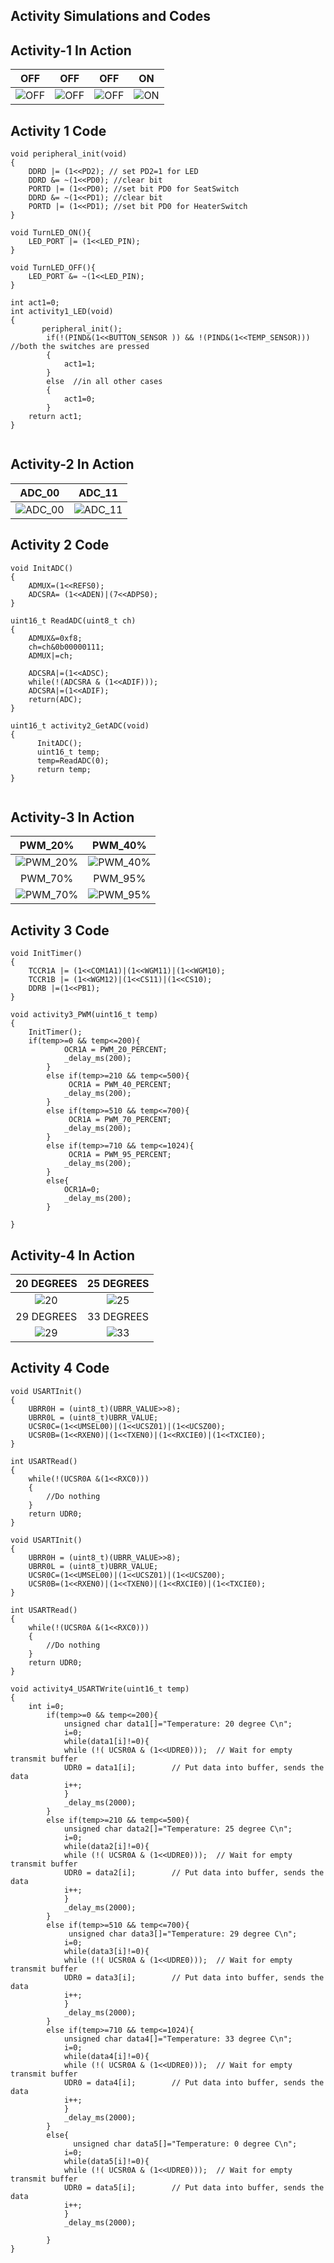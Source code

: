 ## Activity Simulations and Codes

## Activity-1 In Action

|OFF|OFF|OFF|ON|
|:--:|:--:|:--:|:--:|
|![OFF](https://user-images.githubusercontent.com/80662569/116460814-1e747f00-a885-11eb-9361-7d70ba90e82d.PNG) |![OFF](https://user-images.githubusercontent.com/80662569/116460808-1c122500-a885-11eb-8023-4ab0ec876fa6.PNG)|![OFF](https://user-images.githubusercontent.com/80662569/116460810-1ddbe880-a885-11eb-9460-5a43f89de00e.PNG)|![ON](https://user-images.githubusercontent.com/80662569/116460813-1ddbe880-a885-11eb-90f1-d0da5705cd19.PNG)|

## Activity 1 Code 
```
void peripheral_init(void)
{	
	DDRD |= (1<<PD2); // set PD2=1 for LED
    DDRD &= ~(1<<PD0); //clear bit
    PORTD |= (1<<PD0); //set bit PD0 for SeatSwitch
    DDRD &= ~(1<<PD1); //clear bit
    PORTD |= (1<<PD1); //set bit PD0 for HeaterSwitch
}

void TurnLED_ON(){
    LED_PORT |= (1<<LED_PIN); 
}

void TurnLED_OFF(){
    LED_PORT &= ~(1<<LED_PIN);
}

int act1=0;
int activity1_LED(void)
{
       peripheral_init();
        if(!(PIND&(1<<BUTTON_SENSOR )) && !(PIND&(1<<TEMP_SENSOR))) //both the switches are pressed
        { 
            act1=1;
        }
        else  //in all other cases
        {
            act1=0;
        }
    return act1;
}
  
```


## Activity-2 In Action

|ADC_00|ADC_11|
|:--:|:--:|
|![ADC_00](https://user-images.githubusercontent.com/80662569/116461383-d0ac4680-a885-11eb-84b5-dc8d17cff3dc.PNG) |![ADC_11](https://user-images.githubusercontent.com/80662569/116461375-cdb15600-a885-11eb-805c-2dc73d198a3d.PNG)|

## Activity 2 Code 
```
void InitADC()
{
    ADMUX=(1<<REFS0);
    ADCSRA= (1<<ADEN)|(7<<ADPS0);
}

uint16_t ReadADC(uint8_t ch)
{
    ADMUX&=0xf8;
    ch=ch&0b00000111;
    ADMUX|=ch;

    ADCSRA|=(1<<ADSC);
    while(!(ADCSRA & (1<<ADIF)));
    ADCSRA|=(1<<ADIF);
    return(ADC);
}

uint16_t activity2_GetADC(void)
{
      InitADC();
      uint16_t temp;
      temp=ReadADC(0);
      return temp;
}
  
```

## Activity-3 In Action

|PWM_20%|PWM_40%|
|:--:|:--:|
|![PWM_20%](https://user-images.githubusercontent.com/80662569/116461901-72cc2e80-a886-11eb-8525-42061d74f693.PNG) |![PWM_40%](https://user-images.githubusercontent.com/80662569/116461893-7069d480-a886-11eb-859b-1ec11c368164.PNG)|
|PWM_70%|PWM_95%|
|![PWM_70%](https://user-images.githubusercontent.com/80662569/116461897-72339800-a886-11eb-9006-369b7be40d44.PNG)|![PWM_95%](https://user-images.githubusercontent.com/80662569/116461900-72339800-a886-11eb-8eea-43aeae327bea.PNG)|

## Activity 3 Code 
```
void InitTimer()
{
    TCCR1A |= (1<<COM1A1)|(1<<WGM11)|(1<<WGM10);
    TCCR1B |= (1<<WGM12)|(1<<CS11)|(1<<CS10);
    DDRB |=(1<<PB1);
}

void activity3_PWM(uint16_t temp)
{
    InitTimer();
    if(temp>=0 && temp<=200){
            OCR1A = PWM_20_PERCENT;
            _delay_ms(200);
        }
        else if(temp>=210 && temp<=500){
             OCR1A = PWM_40_PERCENT;
            _delay_ms(200);
        }
        else if(temp>=510 && temp<=700){
             OCR1A = PWM_70_PERCENT;
            _delay_ms(200);
        }
        else if(temp>=710 && temp<=1024){
             OCR1A = PWM_95_PERCENT;
            _delay_ms(200);
        }
        else{
            OCR1A=0;
            _delay_ms(200);
        }

}

```

## Activity-4 In Action

|20 DEGREES|25 DEGREES|
|:--:|:--:|
|![20](https://user-images.githubusercontent.com/80662569/116462498-20d7d880-a887-11eb-827d-3c4601f65f82.PNG) |![25](https://user-images.githubusercontent.com/80662569/116462506-22a19c00-a887-11eb-9f96-e03d69035c7e.PNG)|
|29 DEGREES|33 DEGREES|
|![29](https://user-images.githubusercontent.com/80662569/116462509-233a3280-a887-11eb-9b8f-c925bc36cdcd.PNG)|![33](https://user-images.githubusercontent.com/80662569/116462511-233a3280-a887-11eb-91a9-a11098dc7529.PNG)|

## Activity 4 Code 
```
void USARTInit()
{
    UBRR0H = (uint8_t)(UBRR_VALUE>>8);
    UBRR0L = (uint8_t)UBRR_VALUE;
    UCSR0C=(1<<UMSEL00)|(1<<UCSZ01)|(1<<UCSZ00);
    UCSR0B=(1<<RXEN0)|(1<<TXEN0)|(1<<RXCIE0)|(1<<TXCIE0);
}

int USARTRead()
{
    while(!(UCSR0A &(1<<RXC0)))
    {
        //Do nothing
    }
    return UDR0;
}

void USARTInit()
{
    UBRR0H = (uint8_t)(UBRR_VALUE>>8);
    UBRR0L = (uint8_t)UBRR_VALUE;
    UCSR0C=(1<<UMSEL00)|(1<<UCSZ01)|(1<<UCSZ00);
    UCSR0B=(1<<RXEN0)|(1<<TXEN0)|(1<<RXCIE0)|(1<<TXCIE0);
}

int USARTRead()
{
    while(!(UCSR0A &(1<<RXC0)))
    {
        //Do nothing
    }
    return UDR0;
}

void activity4_USARTWrite(uint16_t temp)
{ 
    int i=0;
        if(temp>=0 && temp<=200){
            unsigned char data1[]="Temperature: 20 degree C\n";
            i=0;
            while(data1[i]!=0){
            while (!( UCSR0A & (1<<UDRE0)));  // Wait for empty transmit buffer
            UDR0 = data1[i];        // Put data into buffer, sends the data
            i++;
            }
            _delay_ms(2000);
        }
        else if(temp>=210 && temp<=500){
            unsigned char data2[]="Temperature: 25 degree C\n";
            i=0;
            while(data2[i]!=0){
            while (!( UCSR0A & (1<<UDRE0)));  // Wait for empty transmit buffer
            UDR0 = data2[i];        // Put data into buffer, sends the data
            i++;
            }
            _delay_ms(2000);
        }
        else if(temp>=510 && temp<=700){        
             unsigned char data3[]="Temperature: 29 degree C\n";
            i=0;
            while(data3[i]!=0){
            while (!( UCSR0A & (1<<UDRE0)));  // Wait for empty transmit buffer
            UDR0 = data3[i];        // Put data into buffer, sends the data
            i++;
            }
            _delay_ms(2000);
        }
        else if(temp>=710 && temp<=1024){         
            unsigned char data4[]="Temperature: 33 degree C\n";     
            i=0;
            while(data4[i]!=0){
            while (!( UCSR0A & (1<<UDRE0)));  // Wait for empty transmit buffer
            UDR0 = data4[i];        // Put data into buffer, sends the data
            i++;
            }
            _delay_ms(2000);
        }
        else{
              unsigned char data5[]="Temperature: 0 degree C\n";
            i=0;
            while(data5[i]!=0){
            while (!( UCSR0A & (1<<UDRE0)));  // Wait for empty transmit buffer
            UDR0 = data5[i];        // Put data into buffer, sends the data
            i++;
            }
            _delay_ms(2000);
            
        }
}
  
```
